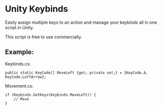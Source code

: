 # Unity Keybinds
Easily assign multiple keys to an action and manage your keybinds all in one script in Unity.

This script is free to use commercially.

## Example:

Keybinds.cs:
```
public static KeyCode[] MoveLeft {get; private set;} = {KeyCode.A, KeyCode.LeftArrow};
```

Movement.cs:
```
if (Keybinds.GetKeys(Keybinds.MoveLeft)) {
    // Move
}
```
